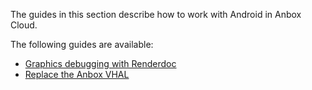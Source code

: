 The guides in this section describe how to work with Android in Anbox Cloud.

The following guides are available:

* [Graphics debugging with Renderdoc](TBD)
* [Replace the Anbox VHAL](TBD)